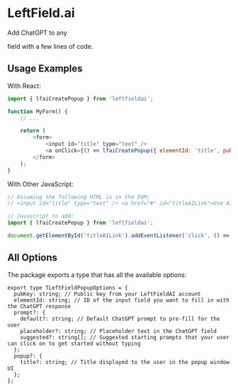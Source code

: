 # LeftField.ai

Add ChatGPT to any <form> field with a few lines of code.


## Usage Examples

With React:

```javascript
import { lfaiCreatePopup } from 'leftfieldai';

function MyForm() {
    // ...

    return (
        <form>
            <input id="title" type="text" />
            <a onClick={() => lfaiCreatePopup({ elementId: 'title', pubKey: 'lfai_xxxx' })}>Use AI for title suggestions</a>
        </form>
    );
}
```

With Other JavaScript:

```javascript
// Assuming the following HTML is in the DOM:
// <input id="title" type="text" /> <a href="#" id="titleAILink">Use AI for title suggestions</a>

// Javascript to add:
import { lfaiCreatePopup } from 'leftfieldai';

document.getElementById('titleAILink').addEventListener('click', () => lfaiCreatePopup({ elementId: 'title', pubKey: 'lfai_xxxx' }));
```

## All Options

The package exports a type that has all the available options:

```
export type TLeftFieldPopupOptions = {
  pubKey: string; // Public key from your LeftFieldAI account
  elementId: string; // ID of the input field you want to fill in with the ChatGPT response
  prompt?: {
    default?: string; // Default ChatGPT prompt to pre-fill for the user
    placeholder?: string; // Placeholder text in the ChatGPT field
    suggested?: string[]; // Suggested starting prompts that your user can click on to get started without typing
  };
  popup?: {
    title?: string; // Title displayed to the user in the popup window UI
  };
};
```
